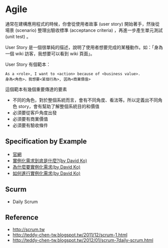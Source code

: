 Agile
=====

通常在建構應用程式的時候，你會從使用者故事 (user story) 開始著手，然後從場景 (scenario) 整理出驗收標準 (acceptance criteria) ，再進一步產生單元測試 (unit test) 。

User Story 是一個很單純的描述，說明了使用者想要完成的某種動作。如：「身為一個 wiki 訪客，我想要可以看到 wiki 頁面」。

User Story 有個範本：

    As a <role>, I want to <action> because of <business value>.
    身為<角色>，我想要<某個行為>, 因為<商業價值>

這個範本有幾個重要傳達的要素

* 不同的角色，對於整個系統而言，會有不同角度、看法等。所以定義出不同角色 story，會有幫助了解整個系統目的和價值
* 必須要從客戶角度出發
* 必須要有商業價值
* 必須要有驗收條件

Specification by Example
------------------------

* [官網](http://specificationbyexample.com/)
* [實例化需求到底是什麼?(by David Ko)](http://kojenchieh.pixnet.net/blog/post/338272616)
* [為什麼要實例化需求(by David Ko)](http://kojenchieh.pixnet.net/blog/post/341172233)
* [如何進行實例化需求(by David Ko)](http://kojenchieh.pixnet.net/blog/post/344847323)

Scurm
-----

* Daily Scrum

Reference
---------

* http://scrum.tw
* http://teddy-chen-tw.blogspot.tw/2011/12/scrum-1.html
* http://teddy-chen-tw.blogspot.tw/2012/01/scrum-7daily-scrum.html
